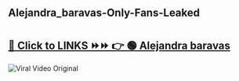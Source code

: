 
 ## Alejandra_baravas-Only-Fans-Leaked

# <h2><a href="https://clipsfans.com/Alejandra_baravas&ref=git">🔗 Click to LINKS ⏩⏩ 👉 🟢 Alejandra baravas </a></h2>

<a href="https://clipsfans.com/Alejandra_baravas&ref=git" rel="nofollow" data-target="animated-image.originalLink"><img src="https://i.ibb.co.com/xMMVF88/686577567.gif" alt="Viral Video Original" style="max-width: 100%; display: inline-block;" data-target="animated-image.originalImage"></a>
